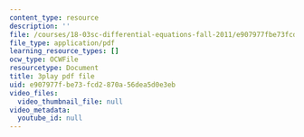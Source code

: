 ```yaml
---
content_type: resource
description: ''
file: /courses/18-03sc-differential-equations-fall-2011/e907977fbe73fcd2870a56dea5d0e3eb_te6Mplq3DCU.pdf
file_type: application/pdf
learning_resource_types: []
ocw_type: OCWFile
resourcetype: Document
title: 3play pdf file
uid: e907977f-be73-fcd2-870a-56dea5d0e3eb
video_files:
  video_thumbnail_file: null
video_metadata:
  youtube_id: null
---
```

